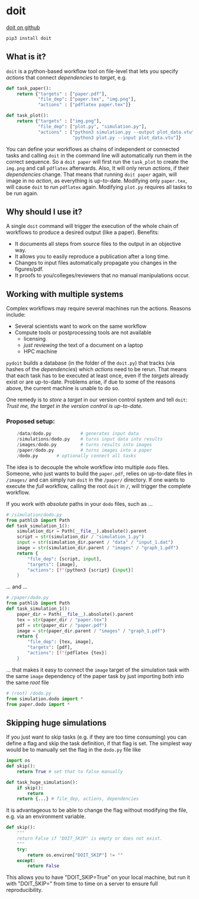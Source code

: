 doit
====

[doit on github](https://github.com/pydoit/doit)

~~~sh
pip3 install doit
~~~

What is it?
-----------

`doit` is a python-based workflow tool on file-level that lets you specify *actions* that connect *dependencies* to *target*, e.g. 
~~~py
def task_paper():
    return {"targets" : ["paper.pdf"],
            "file_dep": ["paper.tex", "img.png"],
            "actions" : ["pdflatex paper.tex"]}

def task_plot():
    return {"targets" : ["img.png"],
            "file_dep": ["plot.py", "simulation.py"],
            "actions" : ["python3 simulation.py --output plot_data.vtu",
                         "python3 plot.py --input plot_data.vtu"]}
~~~

You can define your workflows as chains of independent or connected tasks and calling `doit` in the command line will automatically run them in the correct sequence. So a `doit paper` will first run the `task_plot` to create the `img.png` and call `pdflatex` afterwards. Also, It will only rerun *actions*, if their *dependencies* change. That means that running `doit paper` again, will image in no *action*, as everything is up-to-date.
Modifying only `paper.tex`, will cause `doit` to run `pdflatex` again. Modifying `plot.py` requires all tasks to be run again.

Why should I use it?
--------------------

A single `doit` command will trigger the execution of the whole chain of workflows to produce a desired output (like a paper). Benefits:
* It documents all steps from source files to the output in an objective way.
* It allows you to easily reproduce a publication after a long time.
* Changes to input files automatically propagate you changes in the figures/pdf.
* It proofs to you/colleges/reviewers that no manual manipulations occur.



Working with multiple systems
-----------------------------

Complex workflows may require several machines run the actions. Reasons include:
- Several scientists want to work on the same workflow
- Compute tools or postprocessing tools are not available
    - licensing
    - *just reviewing* the text of a document on a laptop
    - HPC machine

`pydoit` builds a database (in the folder of the `doit.py`) that tracks (via hashes of the *dependencies*) which *actions* need to be rerun. That means that each task has to be executed at least once, even if the *targets* already exist or are up-to-date.
Problems arise, if due to some of the reasons above, the current machine is unable to do so. 

One remedy is to _store_ a *target* in our version control system and tell `doit`: 
*Trust me, the target in the version control is up-to-date.*

### Proposed setup:
~~~py
    /data/dodo.py           # generates input data
    /simulations/dodo.py    # turns input data into results
    /images/dodo.py         # turns results into images
    /paper/dodo.py          # turns images into a paper
    /dodo.py       # optionally connect all tasks
~~~

The idea is to decouple the whole workflow into multiple `dodo` files. Someone, who just wants to build the `paper.pdf`, relies on up-to-date files in `/images/` and can simply run `doit` in the `/paper/` directory. 
If one wants to execute the _full_ workflow, calling the root `doit` in `/`, will trigger the complete workflow.

If you work with _absolute_ paths in your `dodo` files, such as ...
~~~py
# /simulation/dodo.py
from pathlib import Path
def task_simulation_1():
    simulation_dir = Path(__file__).absolute().parent
    script = str(simulation_dir / "simulation_1.py")
    input = str(simulation_dir.parent / "data" / "input_1.dat")
    image = str(simulation_dir.parent / "images" / "graph_1.pdf")
    return {
        "file_dep": [script, input],
        "targets": [image],
        "actions": [f"{python3 {script} {input}]
    }
~~~

... and ...
~~~py
# /paper/dodo.py
from pathlib import Path
def task_simulation_1():
    paper_dir = Path(__file__).absolute().parent
    tex = str(paper_dir / "paper.tex")
    pdf = str(paper_dir / "paper.pdf")
    image = str(paper_dir.parent / "images" / "graph_1.pdf")
    return {
        "file_dep": [tex, image],
        "targets": [pdf],
        "actions": [f"{pdflatex {tex}]
    }
~~~
... that makes it easy to connect the `image` target of the simulation task with the same `image` dependency of the paper task by just importing both into the same _root_ file

~~~py
# (root) /dodo.py
from simulation.dodo import *
from paper.dodo import *
~~~


Skipping huge simulations
-------------------------

If you just want to skip tasks (e.g. if they are too time consuming) you can define a flag and skip the task definition, if that flag is set. The simplest way would be to manually set the flag in the `dodo.py` file like

~~~py
import os
def skip():
    return True # set that to false manually

def task_huge_simulation():
    if skip():
        return
    return {...} # file_dep, actions, dependencies
~~~

It is advantageous to be able to change the flag without modifying the file, e.g. via an environment variable. 

~~~py
def skip():
    """
    return False if "DOIT_SKIP" is empty or does not exist.
    """
    try:
        return os.environ["DOIT_SKIP"] != ""
    except:
        return False
~~~

This allows you to have "DOIT_SKIP=True" on your local machine, but run it with "DOIT_SKIP=" from time to time on a server to ensure full reproducibility.
